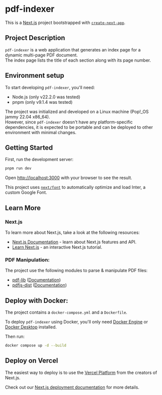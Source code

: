 # pdf-indexer

This is a [Next.js](https://nextjs.org/) project bootstrapped with [`create-next-app`](https://github.com/vercel/next.js/tree/canary/packages/create-next-app).

## Project Description

`pdf-indexer` is a web application that generates an index page for a dynamic multi-page PDF document.  
The index page lists the title of each section along with its page number.

## Environment setup

To start developing `pdf-indexer`, you'll need:
- Node.js (only v22.2.0 was tested)
- pnpm (only v9.1.4 was tested)

The project was initialized and developed on a Linux machine (Pop!_OS jammy 22.04 x86_64).  
However, since `pdf-indexer` doesn't have any platform-specific dependencies, it is expected to be portable and can be deployed to other environment with minimal changes.

## Getting Started

First, run the development server:

```bash
pnpm run dev
```

Open [http://localhost:3000](http://localhost:3000) with your browser to see the result.

This project uses [`next/font`](https://nextjs.org/docs/basic-features/font-optimization) to automatically optimize and load Inter, a custom Google Font.

## Learn More

### Next.js
To learn more about Next.js, take a look at the following resources:

- [Next.js Documentation](https://nextjs.org/docs) - learn about Next.js features and API.
- [Learn Next.js](https://nextjs.org/learn) - an interactive Next.js tutorial.

### PDF Manipulation:

The project use the following modules to parse & manipulate PDF files:

- [pdf-lib](https://www.npmjs.com/package/pdf-lib) ([Documentation](https://pdf-lib.js.org/))
- [pdfjs-dist](https://www.npmjs.com/package/pdfjs-dist) ([Documentation](https://mozilla.github.io/pdf.js/))

## Deploy with Docker:

The project contains a `docker-compose.yml` and a `Dockerfile`.  

To deploy `pdf-indexer` using Docker, you'll only need [Docker Engine](https://docs.docker.com/engine/) or [Docker Desktop](https://docs.docker.com/desktop/) installed.  

Then run:

```bash
docker compose up -d --build
```

## Deploy on Vercel

The easiest way to deploy is to use the [Vercel Platform](https://vercel.com/new?utm_medium=default-template&filter=next.js&utm_source=create-next-app&utm_campaign=create-next-app-readme) from the creators of Next.js.

Check out our [Next.js deployment documentation](https://nextjs.org/docs/deployment) for more details.
